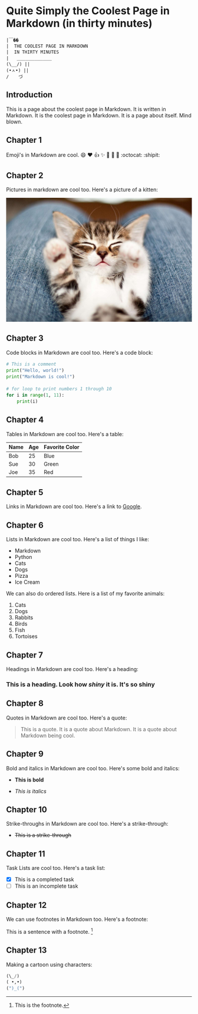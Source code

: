 # Quite Simply the Coolest Page in Markdown (in thirty minutes)

```text
|￣��
|  THE COOLEST PAGE IN MARKDOWN
|  IN THIRTY MINUTES
|   ＿＿＿＿＿＿＿＿
(\__/) ||
(•ㅅ•) ||
/ 　 づ
```

## Introduction

This is a page about the coolest page in Markdown. It is written in Markdown. It is the coolest page in Markdown. It is a page about itself. Mind blown.

## Chapter 1

Emoji's in Markdown are cool. :smile: :heart: :+1: :sparkles: :tada: :rocket: :metal: :octocat: :shipit:

## Chapter 2

Pictures in markdown are cool too. Here's a picture of a kitten:

![A kitten](kitten.jpg)

## Chapter 3

Code blocks in Markdown are cool too. Here's a code block:

```python
# This is a comment
print("Hello, world!")
print("Markdown is cool!")

# for loop to print numbers 1 through 10
for i in range(1, 11):
    print(i)
```

## Chapter 4

Tables in Markdown are cool too. Here's a table:

| Name | Age | Favorite Color |
| ---- | --- | -------------- |
| Bob  | 25  | Blue           |
| Sue  | 30  | Green          |
| Joe  | 35  | Red            |

## Chapter 5

Links in Markdown are cool too. Here's a link to [Google](https://google.com).

## Chapter 6

Lists in Markdown are cool too. Here's a list of things I like:

- Markdown
- Python
- Cats
- Dogs
- Pizza
- Ice Cream

We can also do ordered lists. Here is a list of my favorite animals:

1. Cats
2. Dogs
3. Rabbits
4. Birds
5. Fish
6. Tortoises

## Chapter 7

Headings in Markdown are cool too. Here's a heading:

### This is a heading. Look how *shiny* it is. It's **so** shiny

## Chapter 8

Quotes in Markdown are cool too. Here's a quote:

> This is a quote. It is a quote about Markdown. It is a quote about Markdown being cool.

## Chapter 9

Bold and italics in Markdown are cool too. Here's some bold and italics:

- **This is bold**

- *This is italics*

## Chapter 10

Strike-throughs in Markdown are cool too. Here's a strike-through:

- ~~This is a strike-through~~

## Chapter 11

Task Lists are cool too. Here's a task list:

- [x] This is a completed task
- [ ] This is an incomplete task

## Chapter 12

We can use footnotes in Markdown too. Here's a footnote:

This is a sentence with a footnote. [^1]

[^1]: This is the footnote.

## Chapter 13

Making a cartoon using characters:

```python
(\_/)
( •,•)
(")_(")
```
